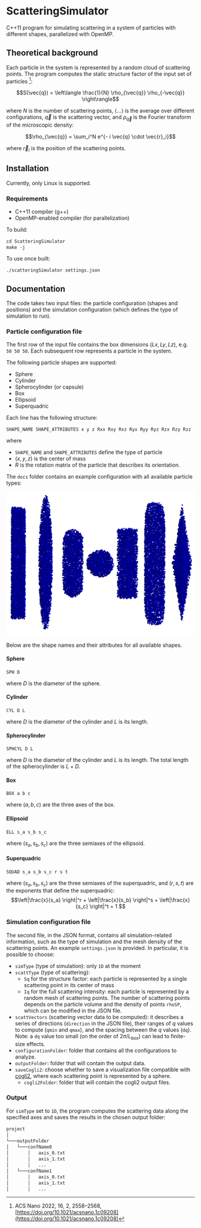 # ScatteringSimulator

C++11 program for simulating scattering in a system of particles with different shapes, parallelized with OpenMP.

## Theoretical background

Each particle in the system is represented by a random cloud of scattering points. The program computes the static structure factor of the input set of particles [^1]:

$$S(\vec{q}) = \left\langle \frac{1}{N} \rho_{\vec{q}} \rho_{-\vec{q}} \right\rangle$$

where $N$ is the number of scattering points, $\langle ... \rangle$ is the average over different configurations, $\vec{q}$ is the scattering vector, and $\rho_{\vec{q}}$ is the Fourier transform of the microscopic density:

$$\rho_{\vec{q}} = \sum_i^N e^{- i \vec{q} \cdot \vec{r}_i}$$

where $\vec{r}_i$ is the position of the scattering points.

## Installation

Currently, only Linux is supported.

### Requirements

* C++11 compiler (g++)
* OpenMP-enabled compiler (for parallelization)

To build:

```
cd ScatteringSimulator
make -j
```

To use once built:

```
./scatteringSimulator settings.json
```

## Documentation

The code takes two input files: the particle configuration (shapes and positions) and the simulation configuration (which defines the type of simulation to run).

### Particle configuration file

The first row of the input file contains the box dimensions $(Lx, Ly, Lz)$, e.g. ```50 50 50```. Each subsequent row represents a particle in the system.

The following particle shapes are supported:
* Sphere
* Cylinder
* Spherocylinder (or capsule)
* Box
* Ellipsoid
* Superquadric

Each line has the following structure:

```
SHAPE_NAME SHAPE_ATTRIBUTES x y z Rxx Rxy Rxz Ryx Ryy Ryz Rzx Rzy Rzz
```

where 
* ```SHAPE_NAME``` and ```SHAPE_ATTRIBUTES``` define the type of particle
* $(x, y, z)$ is the center of mass
* $R$ is the rotation matrix of the particle that describes its orientation.

The `docs` folder contains an example configuration with all available particle types:

![Available particle shapes](/docs/particleShapesExample.png)

Below are the shape names and their attributes for all available shapes.

#### Sphere
```
SPH D
```
where $D$ is the diameter of the sphere.

#### Cylinder
```
CYL D L
```
where $D$ is the diameter of the cylinder and $L$ is its length.

#### Spherocylinder
```
SPHCYL D L
```
where $D$ is the diameter of the cylinder and $L$ is its length. The total length of the spherocylinder is $L + D$.

#### Box
```
BOX a b c
```
where $(a, b, c)$ are the three axes of the box.

#### Ellipsoid
```
ELL s_a s_b s_c
```
where $(s_a, s_b, s_c)$ are the three semiaxes of the ellipsoid.

#### Superquadric
```
SQUAD s_a s_b s_c r s t
```
where $(s_a, s_b, s_c)$ are the three semiaxes of the superquadric, and $(r, s, t)$ are the exponents that define the superquadric:
$$\left|\frac{x}{s_a} \right|^r + \left|\frac{x}{s_b} \right|^s + \left|\frac{x}{s_c} \right|^t = 1 $$

### Simulation configuration file

The second file, in the JSON format, contains all simulation-related information, such as the type of simulation and the mesh density of the scattering points. An example  ```settings.json``` is provided.
In particular, it is possible to choose:
* ```simType``` (type of simulation): only ```1D``` at the moment
* ```scattType``` (type of scattering): 
    * ```Sq``` for the structure factor: each particle is represented by a single scattering point in its center of mass
    * ```Iq``` for the full scattering intensity: each particle is represented by a random mesh of scattering points. The number of scattering points depends on the particle volume and the density of points ```rhoSP```, which can be modified in the JSON file.
* ```scattVectors``` (scattering vector data to be computed): it describes a series of directions (```direction``` in the JSON file), their ranges of $q$ values to compute (```qmin``` and ```qmax```), and the spacing between the $q$ values (```dq```). Note: a ```dq``` value too small (on the order of $2\pi / L_{box}$) can lead to finite-size effects.
* ```configurationFolder```: folder that contains all the configurations to analyze.
* ```outputFolder```: folder that will contain the output data.
* ```saveCogli2```: choose whether to save a visualization file compatible with [cogli2](https://sourceforge.net/projects/cogli1/), where each scattering point is represented by a sphere.
    * ```cogli2Folder```: folder that will contain the cogli2 output files.

### Output

For ```simType``` set to ```1D```, the program computes the scattering data along the specified axes and saves the results in the chosen output folder:
```
project
│
└───outputFolder
│   └───confName0
│       │   axis_0.txt
│       │   axis_1.txt
│       │   ...
│   └───confName1
│       │   axis_0.txt
│       │   axis_1.txt
│       │   ...
```



[^1]: ACS Nano 2022, 16, 2, 2558–2568, [https://doi.org/10.1021/acsnano.1c09208](https://doi.org/10.1021/acsnano.1c09208)

